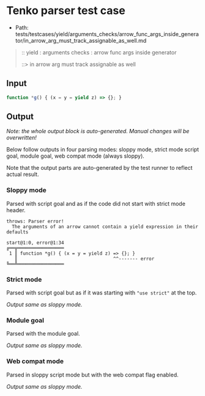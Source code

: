 # Tenko parser test case

- Path: tests/testcases/yield/arguments_checks/arrow_func_args_inside_generator/in_arrow_arg_must_track_assignable_as_well.md

> :: yield : arguments checks : arrow func args inside generator
>
> ::> in arrow arg must track assignable as well

## Input


`````js
function *g() { (x = y = yield z) => {}; }
`````

## Output

_Note: the whole output block is auto-generated. Manual changes will be overwritten!_

Below follow outputs in four parsing modes: sloppy mode, strict mode script goal, module goal, web compat mode (always sloppy).

Note that the output parts are auto-generated by the test runner to reflect actual result.

### Sloppy mode

Parsed with script goal and as if the code did not start with strict mode header.

`````
throws: Parser error!
  The arguments of an arrow cannot contain a yield expression in their defaults

start@1:0, error@1:34
╔══╦═════════════════
 1 ║ function *g() { (x = y = yield z) => {}; }
   ║                                   ^^------- error
╚══╩═════════════════

`````

### Strict mode

Parsed with script goal but as if it was starting with `"use strict"` at the top.

_Output same as sloppy mode._

### Module goal

Parsed with the module goal.

_Output same as sloppy mode._

### Web compat mode

Parsed in sloppy script mode but with the web compat flag enabled.

_Output same as sloppy mode._

